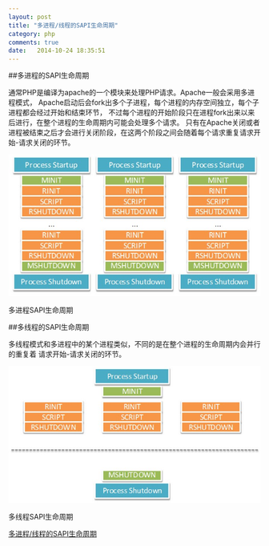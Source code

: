 ```yaml
---
layout: post
title: "多进程/线程的SAPI生命周期"
category: php
comments: true
date:   2014-10-24 18:35:51
---
```


##多进程的SAPI生命周期

通常PHP是编译为apache的一个模块来处理PHP请求。Apache一般会采用多进程模式， Apache启动后会fork出多个子进程，每个进程的内存空间独立，每个子进程都会经过开始和结束环节， 不过每个进程的开始阶段只在进程fork出来以来后进行，在整个进程的生命周期内可能会处理多个请求。 只有在Apache关闭或者进程被结束之后才会进行关闭阶段，在这两个阶段之间会随着每个请求重复请求开始-请求关闭的环节。

![php多进程/多进程SAPI生命周期](/assets/postImage/php/duojincheng1.jpg "php多进程/多进程SAPI生命周期")

多进程SAPI生命周期


##多线程的SAPI生命周期

多线程模式和多进程中的某个进程类似，不同的是在整个进程的生命周期内会并行的重复着 请求开始-请求关闭的环节。

![php多进程/多进程SAPI生命周期](/assets/postImage/php/duojincheng2.jpg "php多进程/多进程SAPI生命周期")

多线程SAPI生命周期


[多进程/线程的SAPI生命周期](http://www.nowamagic.net/librarys/veda/detail/1290)

